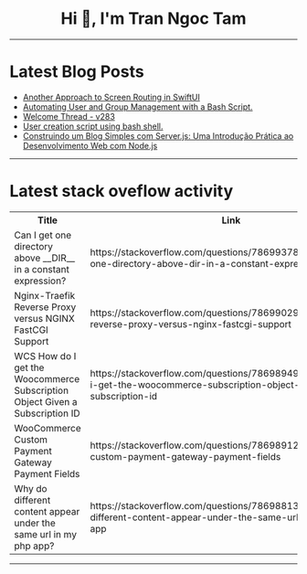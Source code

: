 <h1 align="center">Hi 👋, I'm Tran Ngoc Tam</h1>

---

# Latest Blog Posts 
<!-- BLOG-POST-LIST:START -->
- [Another Approach to Screen Routing in SwiftUI](https://dev.to/mrasyadc/another-approach-to-screen-routing-in-swiftui-42ao)
- [Automating User and Group Management with a Bash Script.](https://dev.to/candy-devops/automating-user-and-group-management-with-a-bash-script-2jli)
- [Welcome Thread - v283](https://dev.to/devteam/welcome-thread-v283-g1a)
- [User creation script using bash shell.](https://dev.to/linuxinator/user-creation-script-using-bash-shell-kem)
- [Construindo um Blog Simples com Server.js: Uma Introdução Prática ao Desenvolvimento Web com Node.js](https://dev.to/gustavogarciapereira/construindo-um-blog-simples-com-serverjs-uma-introducao-pratica-ao-desenvolvimento-web-com-nodejs-5f8b)
<!-- BLOG-POST-LIST:END -->

---

# Latest stack oveflow activity
<table>
  <tr><th>Title</th><th>Link</th></tr>
  <!-- STACKOVERFLOW:START --><tr><td>Can I get one directory above __DIR__ in a constant expression?</td><td>https://stackoverflow.com/questions/78699378/can-i-get-one-directory-above-dir-in-a-constant-expression</td></tr><tr><td>Nginx-Traefik Reverse Proxy versus NGINX FastCGI Support</td><td>https://stackoverflow.com/questions/78699029/nginx-traefik-reverse-proxy-versus-nginx-fastcgi-support</td></tr><tr><td>WCS How do I get the Woocommerce Subscription Object Given a Subscription ID</td><td>https://stackoverflow.com/questions/78698949/wcs-how-do-i-get-the-woocommerce-subscription-object-given-a-subscription-id</td></tr><tr><td>WooCommerce Custom Payment Gateway Payment Fields</td><td>https://stackoverflow.com/questions/78698912/woocommerce-custom-payment-gateway-payment-fields</td></tr><tr><td>Why do different content appear under the same url in my php app?</td><td>https://stackoverflow.com/questions/78698813/why-do-different-content-appear-under-the-same-url-in-my-php-app</td></tr><!-- STACKOVERFLOW:END -->
</table>

---


